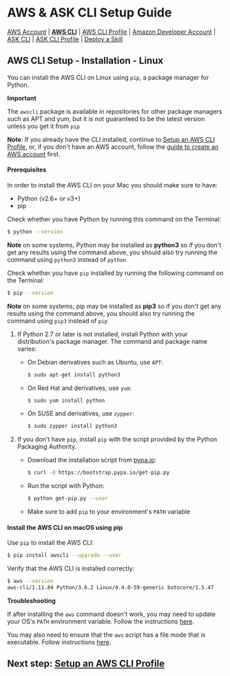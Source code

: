 # AWS & ASK CLI Setup Guide
[AWS Account](new-aws-account.md) | **[AWS CLI](aws-cli-setup-intro.md)** | [AWS CLI Profile](aws-cli-setup-profile.md) | [Amazon Developer Account](dev-portal-intro.md) | [ASK CLI](ask-cli-setup-intro.md) | [ASK CLI Profile](ask-cli-setup-profile.md) | [Deploy a Skill](deploy-sample-skill.md)



## AWS CLI Setup - Installation - Linux



You can install the AWS CLI on Linux using `pip`, a package manager for Python.

**Important**

The `awscli` package is available in repositories for other package managers such as APT and yum, but it is not guaranteed to be the latest version unless you get it from `pip`



**Note**: If you already have the CLI installed, continue to [Setup an AWS CLI Profile](aws-cli-setup-profile.md), or, if you don't have an AWS account, follow the [guide to create an AWS account](new-aws-account.md) first.



#### Prerequisites

In order to install the AWS CLI on your Mac you should make sure to have:

* Python (v2.6+ or v3+)
* pip 

Check whether you have Python by running this command on the Terminal:

```bash
$ python --version
```

**Note** on some systems, Python may be installed as **python3** so if you don't get any results using the command above, you should also try running the command using `python3` instead of `python`



Check whether you have `pip` installed by running the following command on the Terminal:

```bash
$ pip --version
```

**Note** on some systems, pip may be installed as **pip3** so if you don't get any results using the command above, you should also try running the command using `pip3` instead of `pip`



1. If Python 2.7 or later is not installed, install Python with your distribution's package manager. The command and package name varies:

   - On Debian derivatives such as Ubuntu, use `APT`:

     ```bash
     $ sudo apt-get install python3
     ```

   - On Red Hat and derivatives, use `yum`:

     ```bash
     $ sudo yum install python
     ```

   - On SUSE and derivatives, use `zypper`:

     ```bash
     $ sudo zypper install python3
     ```

2. If you don't have `pip`, install `pip` with the script provided by the Python Packaging Authority.

   - Download the installation script from [pypa.io](https://www.pypa.io/):

     ```bash
     $ curl -O https://bootstrap.pypa.io/get-pip.py
     ```

     

   - Run the script with Python:

     ```bash
     $ python get-pip.py --user
     ```

   - Make sure to add `pip` to your environment's `PATH` variable

     

 

#### Install the AWS CLI on macOS using pip

Use `pip` to install the AWS CLI:

```bash
$ pip install awscli --upgrade --user
```



Verify that the AWS CLI is installed correctly:

```bash
$ aws --version
aws-cli/1.11.84 Python/3.6.2 Linux/4.4.0-59-generic botocore/1.5.47
```





**Troubleshooting**

If after installing the `aws` command doesn't work, you may need to update your OS's `PATH` environment variable. Follow the instructions [here](https://docs.aws.amazon.com/cli/latest/userguide/awscli-install-linux.md#awscli-install-linux-path).

You may also need to ensure that the `aws` script has a file mode that is executable. Follow instructions [here](https://docs.aws.amazon.com/cli/latest/userguide/troubleshooting.md).



## Next step: [Setup an AWS CLI Profile](aws-cli-setup-profile.md)

